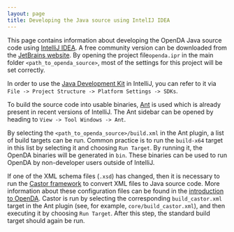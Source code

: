 ```yaml
---
layout: page
title: Developing the Java source using IntelIJ IDEA
---
```

This page contains information about developing the OpenDA Java source code using [IntelliJ IDEA](https://en.wikipedia.org/wiki/IntelliJ_IDEA).
A free community version can be downloaded from the [JetBrains website](https://www.jetbrains.com/idea/download/).
By opening the project file`openda.ipr` in the main folder `<path_to_openda_source>`, most of the settings for this project will be set correctly.

In order to use the [Java Development Kit](https://openda-association.github.io/wiki/java_source) in IntelliJ, you can refer to it via `File -> Project Structure -> Platform Settings -> SDKs`.

To build the source code into usable binaries, [Ant](https://en.wikipedia.org/wiki/Apache_Ant) is used which is already present in recent versions of IntelliJ. The Ant sidebar can be opened by heading to `View -> Tool Windows -> Ant`.

By selecting the `<path_to_openda_source>/build.xml` in the Ant plugin, a list of build targets can be run. Common practice is to run the `build-x64` target in this list by selecting it and choosing `Run Target`. By running it, the OpenDA binaries will be generated in `bin`. These binaries can be used to run OpenDA by non-developer users outside of IntelliJ.

If one of the XML schema files (`.xsd`) has changed, then it is necessary to run the [Castor framework](https://en.wikipedia.org/wiki/Castor_(framework)) to convert XML files to Java source code. More information about these configuration files can be found in the [introduction to OpenDA](https://openda-association.github.io/wiki/introduction_openda). Castor is run by selecting the corresponding `build_castor.xml` target in the Ant plugin (see, for example, `core/build_castor.xml`), and then executing it by choosing `Run Target`. After this step, the standard build target should again be run.

